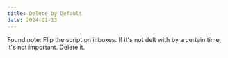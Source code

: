 ```yaml
---
title: Delete by Default
date: 2024-01-13
---
```


Found note:
Flip the script on inboxes. If it's not delt with by a certain time, it's not important. Delete it.
